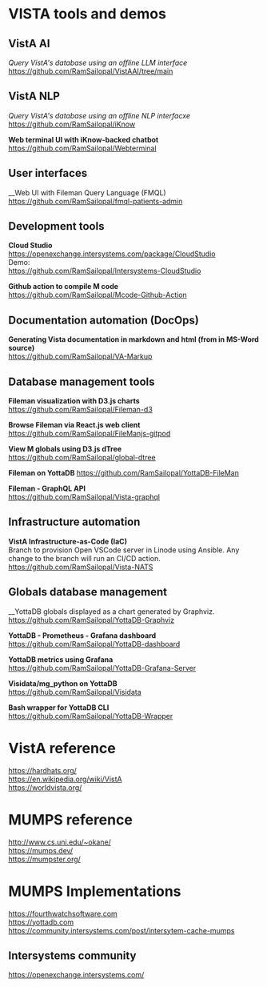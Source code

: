# VISTA tools and demos


## VistA AI
_Query VistA's database using an offline LLM interface_  
https://github.com/RamSailopal/VistAAI/tree/main

## VistA NLP
_Query VistA's database using an offline NLP interfacxe_  
https://github.com/RamSailopal/iKnow  

__Web terminal UI with iKnow-backed chatbot__  
https://github.com/RamSailopal/Webterminal

## User interfaces
__Web UI with Fileman Query Language (FMQL)  
https://github.com/RamSailopal/fmql-patients-admin





## Development tools
__Cloud Studio__  
https://openexchange.intersystems.com/package/CloudStudio  
Demo:  
https://github.com/RamSailopal/Intersystems-CloudStudio  

__Github action to compile M code__  
https://github.com/RamSailopal/Mcode-Github-Action

## Documentation automation (DocOps)
__Generating Vista documentation in markdown and html (from in MS-Word source)__  
https://github.com/RamSailopal/VA-Markup


## Database management tools
__Fileman visualization with D3.js charts__  
https://github.com/RamSailopal/Fileman-d3

__Browse Fileman via React.js web client__  
https://github.com/RamSailopal/FileManjs-gitpod

__View M globals using D3.js dTree__  
https://github.com/RamSailopal/global-dtree

__Fileman on YottaDB__
https://github.com/RamSailopal/YottaDB-FileMan  

__Fileman - GraphQL API__  
https://github.com/RamSailopal/Vista-graphql


## Infrastructure automation
__VistA Infrastructure-as-Code (IaC)__  
Branch to provision Open VSCode server in Linode using Ansible. Any change to the branch will run an CI/CD action.  
https://github.com/RamSailopal/Vista-NATS



## Globals database management
__YottaDB globals displayed as a chart generated by Graphviz.  
 https://github.com/RamSailopal/YottaDB-Graphviz
 
__YottaDB - Prometheus - Grafana dashboard__  
 https://github.com/RamSailopal/YottaDB-dashboard
 
__YottaDB metrics using Grafana__  
https://github.com/RamSailopal/YottaDB-Grafana-Server

__Visidata/mg_python on YottaDB__  
https://github.com/RamSailopal/Visidata

__Bash wrapper for YottaDB CLI__  
https://github.com/RamSailopal/YottaDB-Wrapper
 


# VistA reference
https://hardhats.org/  
https://en.wikipedia.org/wiki/VistA  
https://worldvista.org/  


# MUMPS reference
http://www.cs.uni.edu/~okane/  
https://mumps.dev/  
https://mumpster.org/  

# MUMPS Implementations
https://fourthwatchsoftware.com  
https://yottadb.com  
https://community.intersystems.com/post/intersytem-cache-mumps  

## Intersystems community
https://openexchange.intersystems.com/  



